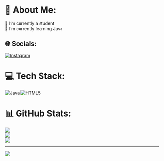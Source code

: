 # 💫 About Me:
🔭 I’m currently a student<br>🌱 I’m currently learning Java<br>


## 🌐 Socials:
[![Instagram](https://img.shields.io/badge/Instagram-%23E4405F.svg?logo=Instagram&logoColor=white)](https://instagram.com/arka.prolly) 

# 💻 Tech Stack:
![Java](https://img.shields.io/badge/java-%23ED8B00.svg?style=for-the-badge&logo=openjdk&logoColor=white) ![HTML5](https://img.shields.io/badge/html5-%23E34F26.svg?style=for-the-badge&logo=html5&logoColor=white)
# 📊 GitHub Stats:
![](https://github-readme-stats.vercel.app/api?username=Arka&theme=dark&hide_border=false&include_all_commits=false&count_private=false)<br/>
![](https://github-readme-streak-stats.herokuapp.com/?user=Arka&theme=dark&hide_border=false)<br/>
![](https://github-readme-stats.vercel.app/api/top-langs/?username=Arka&theme=dark&hide_border=false&include_all_commits=false&count_private=false&layout=compact)

---
[![](https://visitcount.itsvg.in/api?id=Arka&icon=0&color=0)](https://visitcount.itsvg.in)

<!-- Proudly created with GPRM ( https://gprm.itsvg.in ) -->
